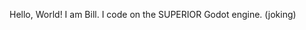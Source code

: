 Hello, World! I am Bill. I code on the SUPERIOR Godot engine. (joking)

<!---
BILLTFI9/BILLTFI9 is a ✨ special ✨ repository because its `README.md` (this file) appears on your GitHub profile.
You can click the Preview link to take a look at your changes.
--->
